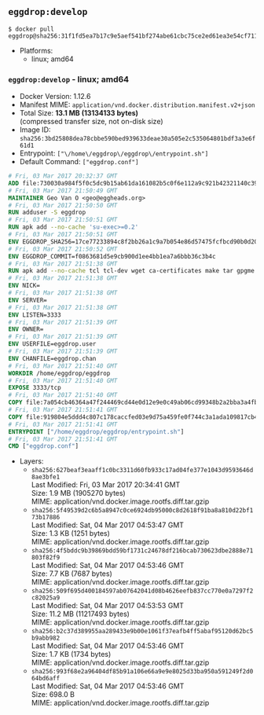 ## `eggdrop:develop`

```console
$ docker pull eggdrop@sha256:31f1fd5ea7b17c9e5aef541bf274abe61cbc75ce2ed61ea3e54cf711e3fe87b6
```

-	Platforms:
	-	linux; amd64

### `eggdrop:develop` - linux; amd64

-	Docker Version: 1.12.6
-	Manifest MIME: `application/vnd.docker.distribution.manifest.v2+json`
-	Total Size: **13.1 MB (13134133 bytes)**  
	(compressed transfer size, not on-disk size)
-	Image ID: `sha256:3bd25808dea78cbbe590bed939633deae30a505e2c535064801bdf3a3e6f61d1`
-	Entrypoint: `["\/home\/eggdrop\/eggdrop\/entrypoint.sh"]`
-	Default Command: `["eggdrop.conf"]`

```dockerfile
# Fri, 03 Mar 2017 20:32:37 GMT
ADD file:730030a984f5f0c5dc9b15ab61da161082b5c0f6e112a9c921b42321140c3927 in / 
# Fri, 03 Mar 2017 21:50:49 GMT
MAINTAINER Geo Van O <geo@eggheads.org>
# Fri, 03 Mar 2017 21:50:50 GMT
RUN adduser -S eggdrop
# Fri, 03 Mar 2017 21:50:51 GMT
RUN apk add --no-cache 'su-exec>=0.2'
# Fri, 03 Mar 2017 21:50:51 GMT
ENV EGGDROP_SHA256=17ce77233894c8f2bb26a1c9a7b054e86d57475fcfbcd90b0d200d2a52b9c5eb
# Fri, 03 Mar 2017 21:50:52 GMT
ENV EGGDROP_COMMIT=f0863681d5e9cb900d1ee4bb1ea7a6bbb36c3b4c
# Fri, 03 Mar 2017 21:51:38 GMT
RUN apk add --no-cache tcl tcl-dev wget ca-certificates make tar gpgme bash build-base openssl openssl-dev  && wget https://github.com/eggheads/eggdrop/archive/$EGGDROP_COMMIT.tar.gz -O develop.tar.gz  && echo "$EGGDROP_SHA256  develop.tar.gz" | sha256sum -c -   && tar -zxvf develop.tar.gz   && rm develop.tar.gz     && ( cd eggdrop-$EGGDROP_COMMIT     && ./configure     && make config     && make     && make install DEST=/home/eggdrop/eggdrop )   && rm -rf eggdrop-$EGGDROP_COMMIT   && mkdir /home/eggdrop/eggdrop/data   && chown -R eggdrop /home/eggdrop/eggdrop   && apk del tcl-dev wget ca-certificates make tar gpgme build-base openssl-dev
# Fri, 03 Mar 2017 21:51:38 GMT
ENV NICK=
# Fri, 03 Mar 2017 21:51:38 GMT
ENV SERVER=
# Fri, 03 Mar 2017 21:51:38 GMT
ENV LISTEN=3333
# Fri, 03 Mar 2017 21:51:39 GMT
ENV OWNER=
# Fri, 03 Mar 2017 21:51:39 GMT
ENV USERFILE=eggdrop.user
# Fri, 03 Mar 2017 21:51:39 GMT
ENV CHANFILE=eggdrop.chan
# Fri, 03 Mar 2017 21:51:40 GMT
WORKDIR /home/eggdrop/eggdrop
# Fri, 03 Mar 2017 21:51:40 GMT
EXPOSE 3333/tcp
# Fri, 03 Mar 2017 21:51:40 GMT
COPY file:7a054cb46364a47f244469cd44e0d12e9e0c49ab06cd99348b2a2bba3a4fb1c8 in /home/eggdrop/eggdrop 
# Fri, 03 Mar 2017 21:51:41 GMT
COPY file:919804e5ddd4c807c178caccfed03e9d75a459fe0f744c3a1ada109817cb44ec in /home/eggdrop/eggdrop/scripts/ 
# Fri, 03 Mar 2017 21:51:41 GMT
ENTRYPOINT ["/home/eggdrop/eggdrop/entrypoint.sh"]
# Fri, 03 Mar 2017 21:51:41 GMT
CMD ["eggdrop.conf"]
```

-	Layers:
	-	`sha256:627beaf3eaaff1c0bc3311d60fb933c17ad04fe377e1043d9593646d8ae3bfe1`  
		Last Modified: Fri, 03 Mar 2017 20:34:41 GMT  
		Size: 1.9 MB (1905270 bytes)  
		MIME: application/vnd.docker.image.rootfs.diff.tar.gzip
	-	`sha256:5f49539d2c6b5a8947c0ce6924db95000c8d2618f91ba8a810d22bf173b17886`  
		Last Modified: Sat, 04 Mar 2017 04:53:47 GMT  
		Size: 1.3 KB (1251 bytes)  
		MIME: application/vnd.docker.image.rootfs.diff.tar.gzip
	-	`sha256:4f5bddc9b39869bdd59bf1731c24678df216bcab730623dbe2888e71803f82f9`  
		Last Modified: Sat, 04 Mar 2017 04:53:46 GMT  
		Size: 7.7 KB (7687 bytes)  
		MIME: application/vnd.docker.image.rootfs.diff.tar.gzip
	-	`sha256:509f695d400184597ab07642041d08b4626eefb837cc770e0a7297f2c82025a9`  
		Last Modified: Sat, 04 Mar 2017 04:53:53 GMT  
		Size: 11.2 MB (11217493 bytes)  
		MIME: application/vnd.docker.image.rootfs.diff.tar.gzip
	-	`sha256:b2c37d389955aa289433e9b00e1061f37eafb4ff5abaf95120d62bc5b9abb982`  
		Last Modified: Sat, 04 Mar 2017 04:53:46 GMT  
		Size: 1.7 KB (1734 bytes)  
		MIME: application/vnd.docker.image.rootfs.diff.tar.gzip
	-	`sha256:993f68e2a96404df85b91a106e66a9e9e8025d33ba950a591249f2d064bd6aff`  
		Last Modified: Sat, 04 Mar 2017 04:53:46 GMT  
		Size: 698.0 B  
		MIME: application/vnd.docker.image.rootfs.diff.tar.gzip
